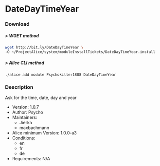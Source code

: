 # DateDayTimeYear

### Download

##### > WGET method
```bash
wget http://bit.ly/DateDayTimeYear \
-O ~/ProjectAlice/system/moduleInstallTickets/DateDayTimeYear.install
```

##### > Alice CLI method
```bash
./alice add module Psychokiller1888 DateDayTimeYear
```

### Description
Ask for the time, date, day and year

- Version: 1.0.7
- Author: Psycho
- Maintainers:
  - Jierka
  - maxbachmann
- Alice minimum Version: 1.0.0-a3
- Conditions:
  - en
  - fr
  - de
- Requirements: N/A
